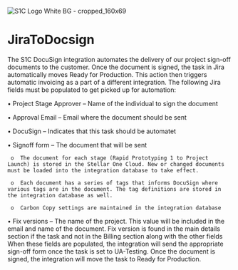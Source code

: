 ![S1C  Logo White BG - cropped_160x69](https://user-images.githubusercontent.com/55806446/179864709-875a50b6-9941-4354-ba81-597be7d48a16.png)
# JiraToDocsign
The S1C DocuSign integration automates the delivery of our project sign-off documents to the customer. Once the document is signed, the task in Jira automatically moves Ready for Production. This action then triggers automatic invoicing as a part of a different integration.
The following Jira fields must be populated to get picked up for automation:
 
 


•	Project Stage Approver – Name of the individual to sign the document

•	Approval Email – Email where the document should be sent

•	DocuSign – Indicates that this task should be automatet

•	Signoff form – The document that will be sent

     o	The document for each stage (Rapid Prototyping 1 to Project Launch) is stored in the Stellar One Cloud. New or changed documents must be loaded into the integration database to take effect.

     o	Each document has a series of tags that informs DocuSign where various tags are in the document. The tag definitions are stored in the integration database as well.

     o	Carbon Copy settings are maintained in the integration database

•	Fix versions – The name of the project. This value will be included in the email and name of the document. Fix version is found in the main details section if the task and not in the Billing section along with the other fields
When these fields are populated, the integration will send the appropriate sign-off form once the task is set to UA-Testing.
Once the document is signed, the integration will move the task to Ready for Production.


